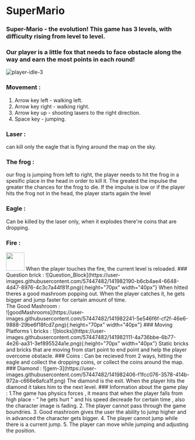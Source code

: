 # SuperMario
### Super-Mario - the evolution! This game has 3 levels, with difficulty rising from level to level.
### Our player is a little fox that needs to face obstacle along the way and earn the most points in each round!
![player-idle-3](https://user-images.githubusercontent.com/57447482/141982440-dd28fcf6-04be-4adb-bb28-e073e22df3b0.png)
### Movement : 
1. Arrow key left - walking left.
2. Arrow key right - walking right.
3. Arrow key up - shooting lasers to the right direction.
4. Space key - jumping.
 ### Laser :
can kill only the eagle that is flying around the map on the sky.
### The frog :
our frog is jumping from left to right, the player needs to hit the frog in a spesific place in the head in order to kill it. The greated the impulse the greater the chances for the frog to die. If the impulse is low or if the player hits the frog not in the head, the player starts again the level
### Eagle : 
Can be killed by the laser only, when it explodes there're coins that are dropping.
### Fire : 
<img src = "https://user-images.githubusercontent.com/57447482/141982543-da04fef6-5ba5-46a5-ad19-bb8b7231a8e7.png" width="50" height="50">
When the player touches the fire, the current level is reloaded.
### Question brick :
![Question_Block](https://user-images.githubusercontent.com/57447482/141982190-b6cb4ae4-6648-4d47-8976-4c3c7a44f81f.png){:height="70px" width="40px"}
When hitted theres a good mashroom popping out. When the player catches it, he gets bigger and jump faster for certain amount of time. <br>
The Good Mashroom : <br>
![goodMashrooms](https://user-images.githubusercontent.com/57447482/141982241-5e546f6f-cf2f-46e6-9888-29be6f18fcd7.png){:height="70px" width="40px"}
### Moving Platforms \ bricks :
![blocks](https://user-images.githubusercontent.com/57447482/141982111-4a736bbe-6b77-4e26-aa31-3ef895524a1e.png){:height="70px" width="40px"}
Static bricks and bricks that are moving from start point to end point and help the player overcome obstacle.
### Coins : 
Can be recieved from 2 ways, hitting the eagle and collect the dropping coins, or collect the coins around the map.
### Diamond :
![gem-3](https://user-images.githubusercontent.com/57447482/141982406-f1fcc076-3578-414b-972a-c666e6afca1f.png)
The diamond is the exit. When the player hits the diamond it takes him to the next level.
### Information about the game play :
1.The game has physics forces , it means that when the player falls from high place - " he gets hurt " and his speed decreade for certain time , also the character image is fading.
2. The player cannot pass through the game boundries.
3. Good mashroom gives the user the ability to jump higher and in advanced the character gets bigger.
4. The player cannot jump while there is a current jump.
5. The player can move while jumping and adjusting the position.
